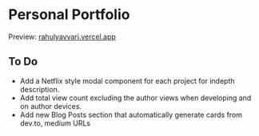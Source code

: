 # Personal Portfolio

Preview: [rahulyavvari.vercel.app](https://rahulyavvari.vercel.app)

## To Do
- Add a Netflix style modal component for each project for indepth description.
- Add total view count excluding the author views when developing and on author devices.
- Add new Blog Posts section that automatically generate cards from dev.to, medium URLs